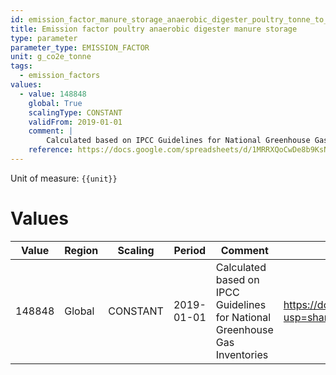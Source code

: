 ```yaml
---
id: emission_factor_manure_storage_anaerobic_digester_poultry_tonne_to_co2e_gram
title: Emission factor poultry anaerobic digester manure storage
type: parameter
parameter_type: EMISSION_FACTOR
unit: g_co2e_tonne
tags:
  - emission_factors
values:
  - value: 148848
    global: True
    scalingType: CONSTANT
    validFrom: 2019-01-01
    comment: |
        Calculated based on IPCC Guidelines for National Greenhouse Gas Inventories
    reference: https://docs.google.com/spreadsheets/d/1MRRXQoCwDe8b9KsNlmpbcPK84STtkIrkEY2jz8xxQ7g/edit?usp=sharing
---
```



Unit of measure: `{{unit}}`


# Values


| Value | Region | Scaling | Period | Comment | Reference |
|-------|--------|---------|--------|---------|-----------|
| 148848 | Global | CONSTANT | 2019-01-01 | Calculated based on IPCC Guidelines for National Greenhouse Gas Inventories | https://docs.google.com/spreadsheets/d/1MRRXQoCwDe8b9KsNlmpbcPK84STtkIrkEY2jz8xxQ7g/edit?usp=sharing |


